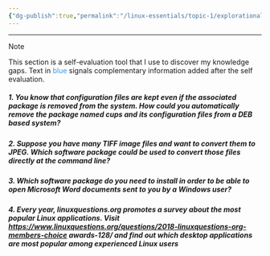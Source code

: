 ```yaml
---
{"dg-publish":true,"permalink":"/linux-essentials/topic-1/explorational-exercises-1-2/","noteIcon":"1"}
---
```


---
> [!NOTE] 
> This section is a self-evaluation tool that I use to discover my knowledge gaps.
Text in <font color="#3399F">blue</font> signals complementary information added after the self evaluation.

##### 1. You know that configuration files are kept even if the associated package is removed from the system. How could you automatically remove the package named cups and its configuration files from a DEB based system? 


##### 2. Suppose you have many TIFF image files and want to convert them to JPEG. Which software package could be used to convert those files directly at the command line? 


##### 3. Which software package do you need to install in order to be able to open Microsoft Word documents sent to you by a Windows user? 


##### 4. Every year, linuxquestions.org promotes a survey about the most popular Linux applications. Visit https://www.linuxquestions.org/questions/2018-linuxquestions-org-members-choice awards-128/ and find out which desktop applications are most popular among experienced Linux users